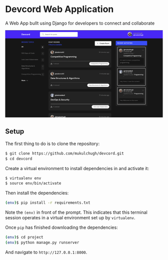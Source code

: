# Devcord Web Application
A Web App buIlt using Django for developers to connect and collaborate

![alt text](https://github.com/mukulchugh/devcord/blob/master/screenshot.png?raw=true)


## Setup

The first thing to do is to clone the repository:

```sh
$ git clone https://github.com/mukulchugh/devcord.git
$ cd devcord
```

Create a virtual environment to install dependencies in and activate it:

```sh
$ virtualenv env
$ source env/bin/activate
```

Then install the dependencies:

```sh
(env)$ pip install -r requirements.txt
```
Note the `(env)` in front of the prompt. This indicates that this terminal
session operates in a virtual environment set up by `virtualenv`.

Once `pip` has finished downloading the dependencies:
```sh
(env)$ cd project
(env)$ python manage.py runserver
```
And navigate to `http://127.0.0.1:8000`.
